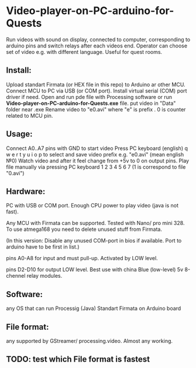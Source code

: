 # Video-player-on-PC-arduino-for-Quests
Run videos with sound on display, connected to computer, corresponding to arduino pins and switch relays after each videos end. Operator can choose set of video e.g. with different language.  Useful for quest rooms. 

## Install:
Upload standart Firmata (or HEX file in this repo) to Arduino ar other MCU. 
Connect MCU to PC via USB (or COM port). Install virtual serial  (COM) port driver if need.
Open and run pde file with Processing software or run **Video-player-on-PC-arduino-for-Quests.exe** file.
put video in "Data" folder near .exe
Rename video to "e0.avi" where "e" is prefix . 0 is counter related to MCU pin.

## Usage:
Connect A0..A7 pins with GND to start video
Press PC keyboard (english) q w e r t y u i o p to select and save video prefix e.g.  "e0.avi" (mean english №0)
Watch video and after it feel change from +5v to 0 on output pins.
Play file manually via pressing PC keyboard 1 2 3 4 5 6 7 (1 is correspond to file "0.avi")

## Hardware:
PC with USB or COM port. Enough CPU power to play video (java is not fast). 

Any MCU with Firmata can be supported. Tested with Nano/ pro mini 328. To use atmega168 you need to delete unused stuff from Firmata.

(In this version: Disable any unused COM-port in bios if available. Port to arduino have to be first in list.)

pins A0-A8 for input and must pull-up. Activated by LOW level.

pins D2-D10 for output LOW level. Best use with china Blue (low-level) 5v 8-chennel relay modules.


## Software:
any OS that can run Processig (Java)
Standart Firmata on Arduino board


## File format:
any supported by GStreamer/ processing.video. Almost any working.


## TODO: test which File format is fastest


